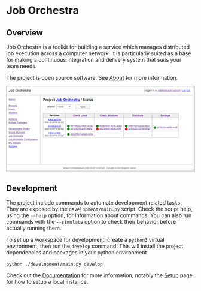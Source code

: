 # Job Orchestra


## Overview

Job Orchestra is a toolkit for building a service which manages distributed job execution across a computer network. It is particularly suited as a base for making a continuous integration and delivery system that suits your team needs.

The project is open source software. See [About](about.md) for more information.

![](documentation/resources/screenshot.png)


## Development

The project include commands to automate development related tasks. They are exposed by the `development/main.py` script. Check the script help, using the `--help` option, for information about commands. You can also run commands with the `--simulate` option to check their behavior before actually running them.

To set up a workspace for development, create a `python3` virtual environment, then run the `develop` command. This will install the project dependencies and packages in your python environment.

```
python ./development/main.py develop
```

Check out the [Documentation](documentation/home.md) for more information, notably the [Setup](documentation/setup.md) page for how to setup a local instance.
